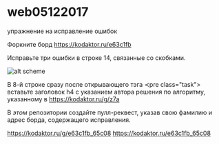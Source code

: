 # web05122017
упражнение на исправление ошибок

Форкните борд https://kodaktor.ru/e63c1fb

Исправьте три ошибки в строке 14, связанные со скобками.

![alt scheme](14.png "Ошибка")

В 8-й строке сразу после открывающего тэга ≺pre class="task"> вставьте заголовок h4 с указанием автора решения по алгоритму, указанному в https://kodaktor.ru/g/z7a

В *этом* репозитории создайте пулл-реквест, указав свою фамилию и адрес борда, содержащего исправления.

https://kodaktor.ru/g/e63c1fb_65c08
https://kodaktor.ru/e63c1fb_65c08

